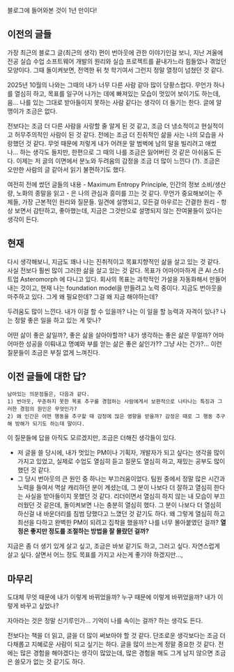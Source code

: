 


 블로그에 들어와본 것이 1년 만이다! 
 

## 이전의 글들

가장 최근의 블로그 글(최근의 생각) 편이 번아웃에 관한 이야기인걸 보니, 지난 겨울에 전공 실습 수업 소프트웨어 개발의 원리와 실습 프로젝트를 끝내가느라 힘들었나 겪었던 모양이다. 
그때 돌이켜보면, 전역한 뒤 첫 학기여서 그런지 정말 열정이 넘쳤던 것 같다.

2025년 10월의 나와는 그때의 내가 너무 다른 사람 같아 많이 당황스럽다. 무언가 하나를 열심히 하고, 목표를 일구어 나가는 데에 빠져있는 모습이 멋있어 보이기도 하는데, 음...
나를 있는 그대로 받아들이지 못하는 사람 같다는 생각이 더 들기는 한다. 글에 알맹이가 조금은 없다.  

전보다는 조금 더 다른 사람을 사랑할 줄 알게 된 것 같고, 조금 더 냉소적이고 현실적이고 허무주의적인 사람이 된 것 같다. 전에는 조금 더 진취적인 삶을 사는 나의 모습을 사랑했던 것 같다. 
무엇 때문에 저렇게 내가 어려운 말 범벅에 남의 말을 빌리려고 애썼나... 하는 생각도 들지만, 한편으로 그 때의 나를 조금은 잃어버린 것 같은 아쉬움도 든다. 
이제는 저 글의 이면에서 분노와 두려움의 감정을 조금 더 많이 느낀다 (?). 조금은 오만한 사람의 글 같아서 읽기 불편하기도 했다. 

여전히 전에 썼던 글들의 내용 -  Maximum Entropy Principle, 인간의 정보 소비/생산량, 노화의 종말을 읽고 - 은 나의 관심과 흥미를 끄는 것 같다. 
무언가 중요해보이는 주제들, 가장 근본적인 원리와 질문들. 일견에 설명되고, 모든걸 아우르는 간결한 원리 - 항상 보면서 감탄하고, 좋아했는데, 
지금은 그것만으로 설명되지 않는 잔여물들이 있다는 생각이 든다. 

## 현재

다시 생각해보니, 지금도 꽤나 나는 진취적이고 목표지향적인 삶을 살고 있는 것 같다. 사실 전보다 훨씬 많이 그러한 삶을 살고 있는 것 같다. 
목표가 어마어마하게 큰 AI 스타트업 Asteromorph 에 다니고 있다. 회사의 목표는 과학적인 가설을 자동화해서 만들어내는 것이고, 현재 나는 foundation model을 만들려고 노력 중이다. 
지금도 번아웃을 마주하고 있다. 그게 왜 필요한데? 그걸 왜 지금 해야하는데? 

두려움도 많이 느낀다. 내가 이걸 할 수 있을까? 나는 이 일을 할 능력과 자격이 있나? 나는 정말 좋은 일을 하고 있는 게 맞나?

어떤 삶이 좋은 삶일까?, 좋은 삶을 살아야할까? 내가 생각하는 좋은 삶은 무얼까? 어마어마한 성공을 이뤄내고 명예와 부를 얻는 삶은 좋은 삶인가?? 
그냥 사는 건가?... 이런 질문들이 조금은 부질 없게 느껴진다. 

## 이전 글들에 대한 답?

```
남아있는 의문점들은, 다음과 같다.
1) 번아웃, 꾸준하지 못한 목표 추구를 경험하는 사람에게서 보편적으로 나타나는 특징과 그러한 경험의 원인은 무엇인가?
2) 왜 인간은 어떤 행동을 추구할 때 감정에 많은 영향을 받을까? 감정은 때로 그 행동 추구해 방해가 되기도 하는데 말이다.
```

 이 질문들에 답을 아직도 모르겠지만, 조금은 더해진 생각들이 있다. 
 - 저 글을 쓸 당시에, 내가 멋있는 PM이나 기획자, 개발자가 되고 싶다는 생각을 많이 가지고 있었고, 실제로 수업도 열심히 듣고 질문도 열심히 하고, 재밌는 공부도 많이 했던 것 같다.
 - 그 당시 번아웃의 큰 원인 중 하나는 부끄러움이었다. 팀원 중에서 정말 많은 시간과 노력을 들여서 멱살 캐리하던 분이 계셨는데, 그 분이 나보다 더 잘하고 열심히 한다는 사실을 받아들이지 못했던 것 같다.
리더이면서 열심히 하지 않는 내 모습이 부끄러웠던 것 같은데, 돌이켜보면 나는 충분히 열심히 했다. 그 분이 나보다 더 열심히 하신걸 내 바운더리를 침범 당했다고 느꼈던 것 같기도 하다.
왜 그렇게 열심히 하고 최선을 다하고 완벽한 PM이 되려고 집착을 했을까? 나를 너무 몰아붙였던 걸까? **열정은 좋지만 정도를 조절하는 방법을 잘 몰랐던 걸까?**

지금은 좀 더 생기 있게 살고 싶고, 조금은 바보 같기도 하고, 그러고 싶다. 자연스럽게 살고 싶다.
살면서 어느 정도 목표를 가지고 사는게 좋기야 하겠지만..., 

## 마무리

도대체 무엇 때문에 내가 이렇게 바뀌었을까? 
누구 때문에 이렇게 바뀌었을까? 
내가 이렇게 바꾸고 싶었나? 

자아라는 것은 정말 신기루인가... 기억이 나를 속이는 걸까? 하는 생각도 든다. 

전보다는 책을 더 읽고, 글을 더 많이 써보아야 할 것 같다. 단조로운 생각보다는 조금 더 다채롭고 지혜로운 사람이 되고 싶기는 하다. 
글을 많이 쓰는게 정말 중요한 것 같다. 전에는 많은 경험을 해야겠다는 생각이 많았는데, 
많은 경험을 해도 그게 남지 않으면 조금은 쓸모가 없는 것 같기도 하다. 
